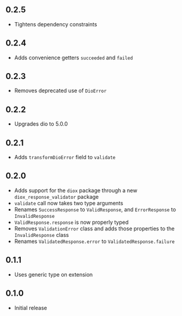 ## 0.2.5
- Tightens dependency constraints

## 0.2.4
- Adds convenience getters `succeeded` and `failed`

## 0.2.3
- Removes deprecated use of `DioError`

## 0.2.2
- Upgrades dio to 5.0.0

## 0.2.1
- Adds `transformDioError` field to `validate`

## 0.2.0
- Adds support for the `diox` package through a new `diox_response_validator` package
- `validate` call now takes two type arguments
- Renames `SuccessResponse` to `ValidResponse`, and `ErrorResponse` to `InvalidResponse`
- `ValidResponse.response` is now properly typed
- Removes `ValidationError` class and adds those properties to the `InvalidResponse` class
- Renames `ValidatedResponse.error` to `ValidatedResponse.failure`

## 0.1.1
- Uses generic type on extension

## 0.1.0
- Initial release
